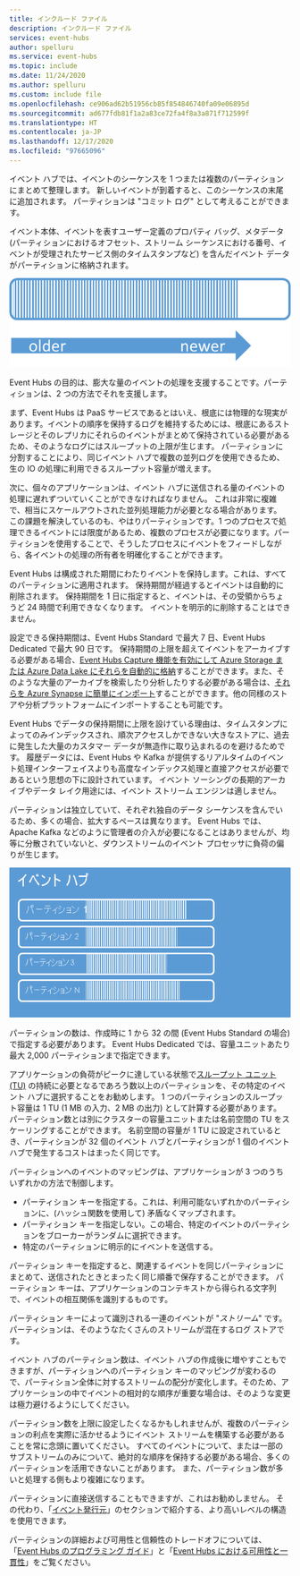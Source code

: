 ```yaml
---
title: インクルード ファイル
description: インクルード ファイル
services: event-hubs
author: spelluru
ms.service: event-hubs
ms.topic: include
ms.date: 11/24/2020
ms.author: spelluru
ms.custom: include file
ms.openlocfilehash: ce906ad62b51956cb85f854846740fa09e06895d
ms.sourcegitcommit: ad677fdb81f1a2a83ce72fa4f8a3a871f712599f
ms.translationtype: HT
ms.contentlocale: ja-JP
ms.lasthandoff: 12/17/2020
ms.locfileid: "97665096"
---
```

イベント ハブでは、イベントのシーケンスを 1 つまたは複数のパーティションにまとめて整理します。 新しいイベントが到着すると、このシーケンスの末尾に追加されます。 パーティションは "コミット ログ" として考えることができます。

イベント本体、イベントを表すユーザー定義のプロパティ バッグ、メタデータ (パーティションにおけるオフセット、ストリーム シーケンスにおける番号、イベントが受理されたサービス側のタイムスタンプなど) を含んだイベント データがパーティションに格納されます。

![古いものから新しいものへのイベントのシーケンスを表示する図。](./media/event-hubs-partitions/partition.png)

Event Hubs の目的は、膨大な量のイベントの処理を支援することです。パーティションは、2 つの方法でそれを支援します。

まず、Event Hubs は PaaS サービスであるとはいえ、根底には物理的な現実があります。イベントの順序を保持するログを維持するためには、根底にあるストレージとそのレプリカにそれらのイベントがまとめて保持されている必要があるため、そのようなログにはスループットの上限が生じます。 パーティションに分割することにより、同じイベント ハブで複数の並列ログを使用できるため、生の IO の処理に利用できるスループット容量が増えます。

次に、個々のアプリケーションは、イベント ハブに送信される量のイベントの処理に遅れずついていくことができなければなりません。 これは非常に複雑で、相当にスケールアウトされた並列処理能力が必要となる場合があります。 この課題を解決しているのも、やはりパーティションです。1 つのプロセスで処理できるイベントには限度があるため、複数のプロセスが必要になります。パーティションを使用することで、そうしたプロセスにイベントをフィードしながら、各イベントの処理の所有者を明確化することができます。 

Event Hubs は構成された期間にわたりイベントを保持します。これは、すべてのパーティションに適用されます。 保持期間が経過するとイベントは自動的に削除されます。 保持期間を 1 日に指定すると、イベントは、その受領からちょうど 24 時間で利用できなくなります。 イベントを明示的に削除することはできません。 

設定できる保持期間は、Event Hubs Standard で最大 7 日、Event Hubs Dedicated で最大 90 日です。 保持期間の上限を超えてイベントをアーカイブする必要がある場合、[Event Hubs Capture 機能を有効にして Azure Storage または Azure Data Lake にそれらを自動的に格納](../articles/event-hubs/event-hubs-capture-overview.md)することができます。また、そのような大量のアーカイブを検索したり分析したりする必要がある場合は、[それらを Azure Synapse に簡単にインポート](../articles/event-hubs/store-captured-data-data-warehouse.md)することができます。他の同様のストアや分析プラットフォームにインポートすることも可能です。 

Event Hubs でデータの保持期間に上限を設けている理由は、タイムスタンプによってのみインデックスされ、順次アクセスしかできない大きなストアに、過去に発生した大量のカスタマー データが無造作に取り込まれるのを避けるためです。 履歴データには、Event Hubs や Kafka が提供するリアルタイムのイベント処理インターフェイスよりも高度なインデックス処理と直接アクセスが必要であるという思想の下に設計されています。 イベント ソーシングの長期的アーカイブやデータ レイク用途には、イベント ストリーム エンジンは適しません。 

パーティションは独立していて、それぞれ独自のデータ シーケンスを含んでいるため、多くの場合、拡大するペースは異なります。 Event Hubs では、Apache Kafka などのように管理者の介入が必要になることはありませんが、均等に分散されていないと、ダウンストリームのイベント プロセッサに負荷の偏りが生じます。

![Event Hubs](./media/event-hubs-partitions/multiple-partitions.png)

パーティションの数は、作成時に 1 から 32 の間 (Event Hubs Standard の場合) で指定する必要があります。 Event Hubs Dedicated では、容量ユニットあたり最大 2,000 パーティションまで指定できます。 

アプリケーションの負荷がピークに達している状態で[スループット ユニット (TU)](../articles/event-hubs/event-hubs-faq.md#what-are-event-hubs-throughput-units) の持続に必要となるであろう数以上のパーティションを、その特定のイベント ハブに選択することをお勧めします。 1 つのパーティションのスループット容量は 1 TU (1 MB の入力、2 MB の出力) として計算する必要があります。 パーティション数とは別にクラスターの容量ユニットまたは名前空間の TU をスケーリングすることができます。 名前空間の容量が 1 TU に設定されているとき、パーティションが 32 個のイベント ハブとパーティションが 1 個のイベント ハブで発生するコストはまったく同じです。 

パーティションへのイベントのマッピングは、アプリケーションが 3 つのうちいずれかの方法で制御します。

- パーティション キーを指定する。これは、利用可能ないずれかのパーティションに、(ハッシュ関数を使用して) 矛盾なくマップされます。 
- パーティション キーを指定しない。この場合、特定のイベントのパーティションをブローカーがランダムに選択できます。
- 特定のパーティションに明示的にイベントを送信する。

パーティション キーを指定すると、関連するイベントを同じパーティションにまとめて、送信されたときとまったく同じ順番で保存することができます。 パーティション キーは、アプリケーションのコンテキストから得られる文字列で、イベントの相互関係を識別するものです。

パーティション キーによって識別される一連のイベントが "*ストリーム*" です。 パーティションは、そのようなたくさんのストリームが混在するログ ストアです。 

イベント ハブのパーティション数は、イベント ハブの作成後に増やすこともできますが、パーティションへのパーティション キーのマッピングが変わるので、パーティション全体に対するストリームの配分が変化します。そのため、アプリケーションの中でイベントの相対的な順序が重要な場合は、そのような変更は極力避けるようにしてください。

パーティション数を上限に設定したくなるかもしれませんが、複数のパーティションの利点を実際に活かせるようにイベント ストリームを構築する必要があることを常に念頭に置いてください。 すべてのイベントについて、または一部のサブストリームのみについて、絶対的な順序を保持する必要がある場合、多くのパーティションを活用できないことがあります。 また、パーティション数が多いと処理する側もより複雑になります。 

パーティションに直接送信することもできますが、これはお勧めしません。 その代わり、「[イベント発行元](../articles/event-hubs/event-hubs-features.md#event-publishers)」のセクションで紹介する、より高いレベルの構造を使用できます。 

パーティションの詳細および可用性と信頼性のトレードオフについては、「[Event Hubs のプログラミング ガイド](../articles/event-hubs/event-hubs-programming-guide.md#partition-key)」と「[Event Hubs における可用性と一貫性](../articles/event-hubs/event-hubs-availability-and-consistency.md)」をご覧ください。
